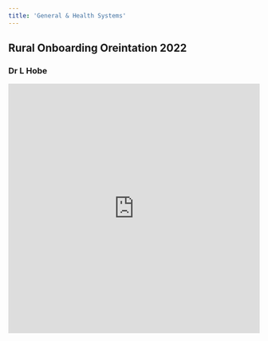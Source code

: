 ```yaml
---
title: 'General & Health Systems'
---
```

## Rural Onboarding Oreintation 2022
### Dr L Hobe
<iframe width="100%" height="500" src="https://www.youtube.com/embed/lx7GAAoUOc0" title="RO2022 Orientation to DOH Dr L Hobe" frameborder="0" allow="accelerometer; autoplay; clipboard-write; encrypted-media; gyroscope; picture-in-picture" allowfullscreen></iframe>
